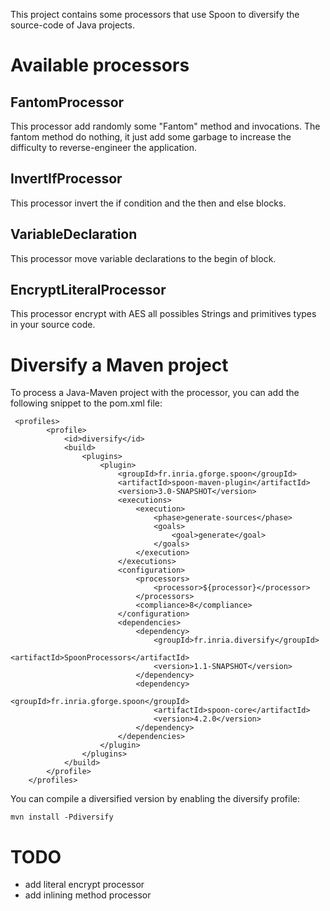

This project contains some processors that use Spoon to diversify the source-code of Java projects.

# Available processors

## FantomProcessor
This processor add randomly some "Fantom" method and invocations.
The fantom method do nothing, it just add some garbage to increase the difficulty to reverse-engineer the application.

## InvertIfProcessor
This processor invert the if condition and the then and else blocks.

## VariableDeclaration
This processor move variable declarations to the begin of block.

## EncryptLiteralProcessor
This processor encrypt with AES all possibles Strings and primitives types in your source code.

# Diversify a Maven project

To process a Java-Maven project with the processor, you can add the following snippet to the pom.xml file:

```
 <profiles>
        <profile>
            <id>diversify</id>
            <build>
                <plugins>
                    <plugin>
                        <groupId>fr.inria.gforge.spoon</groupId>
                        <artifactId>spoon-maven-plugin</artifactId>
                        <version>3.0-SNAPSHOT</version>
                        <executions>
                            <execution>
                                <phase>generate-sources</phase>
                                <goals>
                                    <goal>generate</goal>
                                </goals>
                            </execution>
                        </executions>
                        <configuration>
                            <processors>
                                <processor>${processor}</processor>
                            </processors>
                            <compliance>8</compliance>
                        </configuration>
                        <dependencies>
                            <dependency>
                                <groupId>fr.inria.diversify</groupId>
                                <artifactId>SpoonProcessors</artifactId>
                                <version>1.1-SNAPSHOT</version>
                            </dependency>
                            <dependency>
                                <groupId>fr.inria.gforge.spoon</groupId>
                                <artifactId>spoon-core</artifactId>
                                <version>4.2.0</version>
                            </dependency>
                        </dependencies>
                    </plugin>
                </plugins>
            </build>
        </profile>
    </profiles>
```

You can compile a diversified version by enabling the diversify profile:

```
mvn install -Pdiversify
```

# TODO

- add literal encrypt processor
- add inlining method processor
